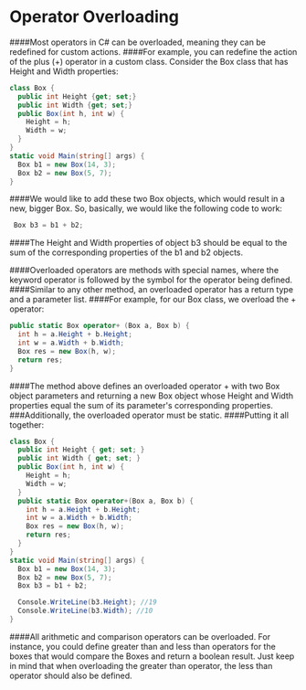 # Operator Overloading
####Most operators in C# can be overloaded, meaning they can be redefined for custom actions.
####For example, you can redefine the action of the plus (+) operator in a custom class.
Consider the Box class that has Height and Width properties:
```C#
class Box {
  public int Height {get; set;}
  public int Width {get; set;}
  public Box(int h, int w) {
    Height = h;
    Width = w;
  }
}
static void Main(string[] args) {
  Box b1 = new Box(14, 3);
  Box b2 = new Box(5, 7);
}
```
####We would like to add these two Box objects, which would result in a new, bigger Box.
So, basically, we would like the following code to work:
```C#
 Box b3 = b1 + b2;
```
####The Height and Width properties of object b3 should be equal to the sum of the corresponding properties of the b1 and b2 objects.

####Overloaded operators are methods with special names, where the keyword operator is followed by the symbol for the operator being defined. 
####Similar to any other method, an overloaded operator has a return type and a parameter list.
####For example, for our Box class, we overload the + operator:
```C#
public static Box operator+ (Box a, Box b) {
  int h = a.Height + b.Height;
  int w = a.Width + b.Width;
  Box res = new Box(h, w);
  return res;
}
```
####The method above defines an overloaded operator + with two Box object parameters and returning a new Box object whose Height and Width properties equal the sum of its parameter's corresponding properties.
###Additionally, the overloaded operator must be static.
####Putting it all together:
```C#
class Box {
  public int Height { get; set; }
  public int Width { get; set; }
  public Box(int h, int w) {
    Height = h;
    Width = w;
  }
  public static Box operator+(Box a, Box b) {
    int h = a.Height + b.Height;
    int w = a.Width + b.Width;
    Box res = new Box(h, w);
    return res;
  }
}
static void Main(string[] args) {
  Box b1 = new Box(14, 3);
  Box b2 = new Box(5, 7);
  Box b3 = b1 + b2;

  Console.WriteLine(b3.Height); //19
  Console.WriteLine(b3.Width); //10
}
```
####All arithmetic and comparison operators can be overloaded. For instance, you could define greater than and less than operators for the boxes that would compare the Boxes and return a boolean result. Just keep in mind that when overloading the greater than operator, the less than operator should also be defined.
